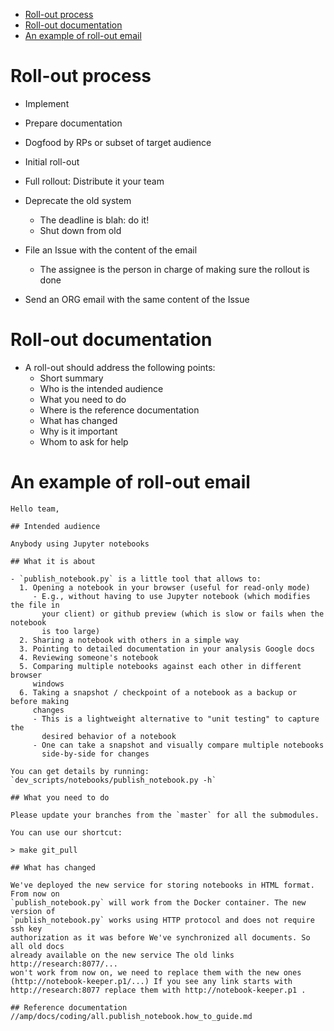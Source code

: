 

<!-- toc -->

- [Roll-out process](#roll-out-process)
- [Roll-out documentation](#roll-out-documentation)
- [An example of roll-out email](#an-example-of-roll-out-email)

<!-- tocstop -->

# Roll-out process

- Implement
- Prepare documentation
- Dogfood by RPs or subset of target audience
- Initial roll-out
- Full rollout: Distribute it your team
- Deprecate the old system
  - The deadline is blah: do it!
  - Shut down from old

- File an Issue with the content of the email
  - The assignee is the person in charge of making sure the rollout is done
- Send an ORG email with the same content of the Issue

# Roll-out documentation

- A roll-out should address the following points:
  - Short summary
  - Who is the intended audience
  - What you need to do
  - Where is the reference documentation
  - What has changed
  - Why is it important
  - Whom to ask for help

# An example of roll-out email
```
Hello team,

## Intended audience

Anybody using Jupyter notebooks

## What it is about

- `publish_notebook.py` is a little tool that allows to:
  1. Opening a notebook in your browser (useful for read-only mode)
     - E.g., without having to use Jupyter notebook (which modifies the file in
       your client) or github preview (which is slow or fails when the notebook
       is too large)
  2. Sharing a notebook with others in a simple way
  3. Pointing to detailed documentation in your analysis Google docs
  4. Reviewing someone's notebook
  5. Comparing multiple notebooks against each other in different browser
     windows
  6. Taking a snapshot / checkpoint of a notebook as a backup or before making
     changes
     - This is a lightweight alternative to "unit testing" to capture the
       desired behavior of a notebook
     - One can take a snapshot and visually compare multiple notebooks
       side-by-side for changes

You can get details by running: `dev_scripts/notebooks/publish_notebook.py -h`

## What you need to do

Please update your branches from the `master` for all the submodules.

You can use our shortcut:

> make git_pull

## What has changed

We've deployed the new service for storing notebooks in HTML format. From now on
`publish_notebook.py` will work from the Docker container. The new version of
`publish_notebook.py` works using HTTP protocol and does not require ssh key
authorization as it was before We've synchronized all documents. So all old docs
already available on the new service The old links http://research:8077/...
won't work from now on, we need to replace them with the new ones
(http://notebook-keeper.p1/...) If you see any link starts with
http://research:8077 replace them with http://notebook-keeper.p1 .

## Reference documentation
//amp/docs/coding/all.publish_notebook.how_to_guide.md
```
